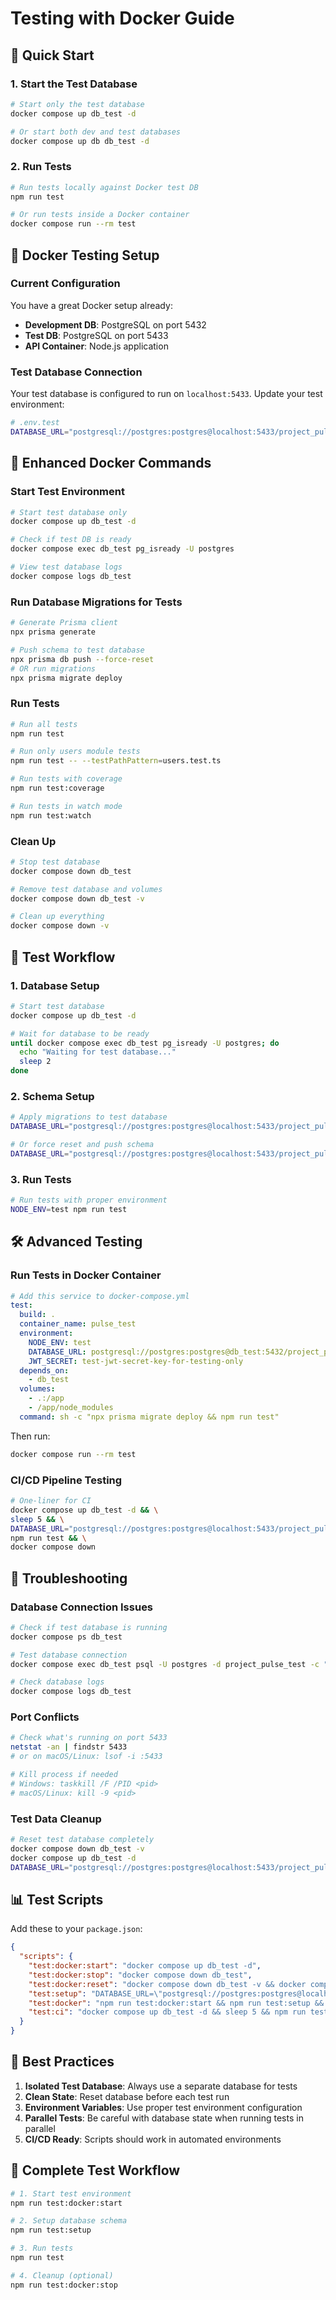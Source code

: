 # Testing with Docker Guide

## 🚀 Quick Start

### 1. Start the Test Database

```bash
# Start only the test database
docker compose up db_test -d

# Or start both dev and test databases
docker compose up db db_test -d
```

### 2. Run Tests

```bash
# Run tests locally against Docker test DB
npm run test

# Or run tests inside a Docker container
docker compose run --rm test
```

## 🐳 Docker Testing Setup

### Current Configuration

You have a great Docker setup already:

- **Development DB**: PostgreSQL on port 5432
- **Test DB**: PostgreSQL on port 5433
- **API Container**: Node.js application

### Test Database Connection

Your test database is configured to run on `localhost:5433`. Update your test environment:

```bash
# .env.test
DATABASE_URL="postgresql://postgres:postgres@localhost:5433/project_pulse_test"
```

## 🔧 Enhanced Docker Commands

### Start Test Environment

```bash
# Start test database only
docker compose up db_test -d

# Check if test DB is ready
docker compose exec db_test pg_isready -U postgres

# View test database logs
docker compose logs db_test
```

### Run Database Migrations for Tests

```bash
# Generate Prisma client
npx prisma generate

# Push schema to test database
npx prisma db push --force-reset
# OR run migrations
npx prisma migrate deploy
```

### Run Tests

```bash
# Run all tests
npm run test

# Run only users module tests
npm run test -- --testPathPattern=users.test.ts

# Run tests with coverage
npm run test:coverage

# Run tests in watch mode
npm run test:watch
```

### Clean Up

```bash
# Stop test database
docker compose down db_test

# Remove test database and volumes
docker compose down db_test -v

# Clean up everything
docker compose down -v
```

## 🔨 Test Workflow

### 1. Database Setup

```bash
# Start test database
docker compose up db_test -d

# Wait for database to be ready
until docker compose exec db_test pg_isready -U postgres; do
  echo "Waiting for test database..."
  sleep 2
done
```

### 2. Schema Setup

```bash
# Apply migrations to test database
DATABASE_URL="postgresql://postgres:postgres@localhost:5433/project_pulse_test" npx prisma migrate deploy

# Or force reset and push schema
DATABASE_URL="postgresql://postgres:postgres@localhost:5433/project_pulse_test" npx prisma db push --force-reset
```

### 3. Run Tests

```bash
# Run tests with proper environment
NODE_ENV=test npm run test
```

## 🛠 Advanced Testing

### Run Tests in Docker Container

```yaml
# Add this service to docker-compose.yml
test:
  build: .
  container_name: pulse_test
  environment:
    NODE_ENV: test
    DATABASE_URL: postgresql://postgres:postgres@db_test:5432/project_pulse_test
    JWT_SECRET: test-jwt-secret-key-for-testing-only
  depends_on:
    - db_test
  volumes:
    - .:/app
    - /app/node_modules
  command: sh -c "npx prisma migrate deploy && npm run test"
```

Then run:

```bash
docker compose run --rm test
```

### CI/CD Pipeline Testing

```bash
# One-liner for CI
docker compose up db_test -d && \
sleep 5 && \
DATABASE_URL="postgresql://postgres:postgres@localhost:5433/project_pulse_test" npx prisma migrate deploy && \
npm run test && \
docker compose down
```

## 🐛 Troubleshooting

### Database Connection Issues

```bash
# Check if test database is running
docker compose ps db_test

# Test database connection
docker compose exec db_test psql -U postgres -d project_pulse_test -c "SELECT 1;"

# Check database logs
docker compose logs db_test
```

### Port Conflicts

```bash
# Check what's running on port 5433
netstat -an | findstr 5433
# or on macOS/Linux: lsof -i :5433

# Kill process if needed
# Windows: taskkill /F /PID <pid>
# macOS/Linux: kill -9 <pid>
```

### Test Data Cleanup

```bash
# Reset test database completely
docker compose down db_test -v
docker compose up db_test -d
DATABASE_URL="postgresql://postgres:postgres@localhost:5433/project_pulse_test" npx prisma migrate deploy
```

## 📊 Test Scripts

Add these to your `package.json`:

```json
{
  "scripts": {
    "test:docker:start": "docker compose up db_test -d",
    "test:docker:stop": "docker compose down db_test",
    "test:docker:reset": "docker compose down db_test -v && docker compose up db_test -d",
    "test:setup": "DATABASE_URL=\"postgresql://postgres:postgres@localhost:5433/project_pulse_test\" npx prisma migrate deploy",
    "test:docker": "npm run test:docker:start && npm run test:setup && npm run test && npm run test:docker:stop",
    "test:ci": "docker compose up db_test -d && sleep 5 && npm run test:setup && npm run test"
  }
}
```

## 🎯 Best Practices

1. **Isolated Test Database**: Always use a separate database for tests
2. **Clean State**: Reset database before each test run
3. **Environment Variables**: Use proper test environment configuration
4. **Parallel Tests**: Be careful with database state when running tests in parallel
5. **CI/CD Ready**: Scripts should work in automated environments

## 🔄 Complete Test Workflow

```bash
# 1. Start test environment
npm run test:docker:start

# 2. Setup database schema
npm run test:setup

# 3. Run tests
npm run test

# 4. Cleanup (optional)
npm run test:docker:stop
```
